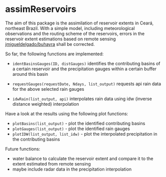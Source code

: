 # assimReservoirs

The aim of this package is the assimilation of reservoir extents in Ceará, northeast Brazil. 
With a simple model, including meteorological observations and the routing scheme of the reservoirs, errors in the reservoir extent estimations based on remote sensing [jmigueldelgado/buhayra](https://github.com/jmigueldelgado/buhayra) shall be corrected. 

So far, the following functions are implemented:

- ```identBasinsGauges(ID, distGauges)``` identifies the contributing basins of a certain reservoir and the precipitation gauges within a certain buffer around this basin

- ```requestGauges(requestDate, Ndays, list_output)``` requests api rain data for the above selected rain gauges
- ```idwRain(list_output, api)``` interpolates rain data using idw (inverse distance weighted) interpolation

Have a look at the results using the following plot functions:

- ```plotBasins(list_output)``` - plot the identified contributing basins
- ```plotGauges(list_output)``` - plot the identified rain gauges
- ```plotIDW(list_output, list_idw)``` - plot the interpolated precipitation in the contributing basins

Future functions:
- water balance to calculate the reservoir extent and compare it to the extent estimated from remote sensing
- maybe include radar data in the precipitation interpolation
